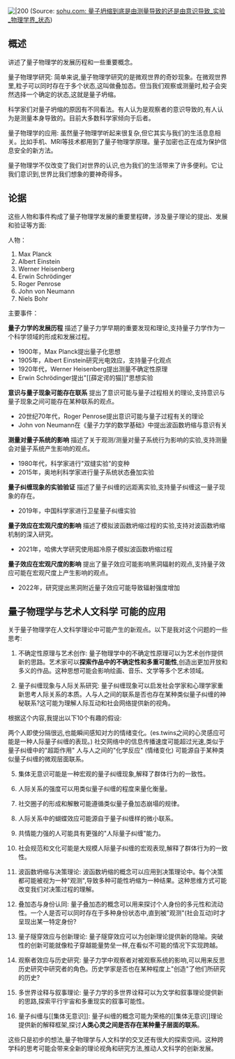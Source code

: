 
![|200](https:////p9.itc.cn/images01/20231103/fad812ed5cb34b5eb8f363af11ee9960.jpeg)
(Source:  [sohu.com: 量子坍缩到底是由测量导致的还是由意识导致_实验_物理学界_状态](https://www.sohu.com/a/733408841_348129))
## 概述
讲述了量子物理学的发展历程和一些重要概念。

量子物理学研究:
简单来说,量子物理学研究的是微观世界的奇妙现象。在微观世界里,粒子可以同时存在于多个状态,这叫做叠加态。但当我们观察或测量时,粒子会突然选择一个确定的状态,这就是量子坍缩。

科学家们对量子坍缩的原因有不同看法。有人认为是观察者的意识导致的,有人认为是测量本身导致的。目前大多数科学家倾向于后者。

量子物理学的应用:
虽然量子物理学听起来很复杂,但它其实与我们的生活息息相关。比如手机、MRI等技术都用到了量子物理学原理。量子加密也正在成为保护信息安全的新方法。

量子物理学不仅改变了我们对世界的认识,也为我们的生活带来了许多便利。它让我们意识到,世界比我们想象的要神奇得多。

## 论据
这些人物和事件构成了量子物理学发展的重要里程碑，涉及量子理论的提出、发展和验证等方面:

人物：
1. Max Planck
2. Albert Einstein
3. Werner Heisenberg
4. Erwin Schrödinger
5. Roger Penrose
6. John von Neumann
7. Niels Bohr

主要事件：

**量子力学的发展历程**
描述了量子力学早期的重要发现和理论,支持量子力学作为一个科学领域的形成和发展过程。
- 1900年，Max Planck提出量子化思想
- 1905年，Albert Einstein研究光电效应，支持量子化观点
- 1920年代，Werner Heisenberg提出测量不确定性原理
- Erwin Schrödinger提出"[[薛定谔的猫]]"思想实验


**意识与量子现象可能存在联系**
提出了意识可能与量子过程相关的理论,支持意识与量子现象之间可能存在某种联系的观点。
- 20世纪70年代，Roger Penrose提出意识可能与量子过程有关的理论
- John von Neumann在《量子力学的数学基础》中提出波函数坍缩与意识有关

**测量对量子系统的影响**
描述了关于观测/测量对量子系统行为影响的实验,支持测量会对量子系统产生影响的观点。
- 1980年代，科学家进行"双缝实验"的变种
- 2015年，奥地利科学家进行量子系统状态叠加实验

**量子纠缠现象的实验验证**
描述了量子纠缠的远距离实验,支持量子纠缠这一量子现象的存在。
-  2019年，中国科学家进行卫星量子纠缠实验

**量子效应在宏观尺度的影响**
描述了模拟波函数坍缩过程的实验,支持对波函数坍缩机制的深入研究。
- 2021年，哈佛大学研究使用超冷原子模拟波函数坍缩过程

**量子效应在宏观尺度的影响**
提出了量子效应可能影响黑洞辐射的观点,支持量子效应可能在宏观尺度上产生影响的观点。
- 2022年，研究提出黑洞附近量子效应可能导致辐射强度增加

## 量子物理学与艺术人文科学 可能的应用

关于量子物理学在人文科学理论中可能产生的新观点。以下是我对这个问题的一些思考:

1. 不确定性原理与艺术创作:
量子物理学中的不确定性原理可以为艺术创作提供新的思路。艺术家可以**探索作品中的不确定性和多重可能性**,创造出更加开放和多义的作品。这种思想可能会影响绘画、音乐、文学等多个艺术领域。

2. 量子纠缠现象与人际关系研究:
量子纠缠现象可以启发社会学家和心理学家重新思考人际关系的本质。人与人之间的联系是否也存在某种类似量子纠缠的神秘联系?这可能为理解人际互动和社会网络提供新的视角。



根据这个内容,我提出以下10个有趣的假设:

两个人即使分隔很远,也能瞬间感知对方的情绪变化。(es.twins之间的心灵感应可能是一种人际量子纠缠的表现。)
社交网络中的信息传播速度可能超过光速,类似于量子纠缠中的"超距作用"
人与人之间的"化学反应" (情绪变化) 可能源自于某种类似量子纠缠的微观层面联系。


5. 集体无意识可能是一种宏观的量子纠缠现象,解释了群体行为的一致性。

6. 人际关系的强度可以用类似量子纠缠的程度来量化衡量。

7. 社交圈子的形成和解散可能遵循类似量子叠加态崩塌的规律。

8. 人际关系中的蝴蝶效应可能源自于量子纠缠样的微小联系。

9. 共情能力强的人可能具有更强的"人际量子纠缠"能力。

10. 社会规范和文化可能是大规模人际量子纠缠的宏观表现,解释了群体行为的一致性。

3. 波函数坍缩与决策理论:
波函数坍缩的概念可以应用到决策理论中。每个决策都可能被视为一种"观测",导致多种可能性坍缩为一种结果。这种思维方式可能改变我们对决策过程的理解。

4. 叠加态与身份认同:
量子叠加态的概念可以用来探讨个人身份的多元性和流动性。一个人是否可以同时存在于多种身份状态中,直到被"观测"(社会互动)时才呈现出某一特定身份?

5. 量子隧穿效应与创新理论:
量子隧穿效应可以为创新理论提供新的隐喻。突破性的创新可能就像粒子穿越能量势垒一样,在看似不可能的情况下实现跨越。

6. 观察者效应与历史研究:
量子力学中观察者对被观察系统的影响,可以用来反思历史研究中研究者的角色。历史学家是否也在某种程度上"创造"了他们所研究的历史?

7. 多世界诠释与叙事理论:
量子力学的多世界诠释可以为文学和叙事理论提供新的思路,探索平行宇宙和多重现实的叙事可能性。

8. 量子纠缠与[[集体无意识]]:
量子纠缠的概念可能为荣格的[[集体无意识]]理论提供新的解释框架,探讨**人类心灵之间是否存在某种量子层面的联系**。

这些只是初步的想法,量子物理学与人文科学的交叉还有很大的探索空间。这种跨学科的思考可能会带来全新的理论视角和研究方法,推动人文科学的创新发展。




